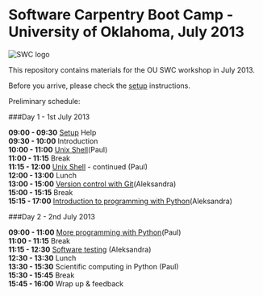 Software Carpentry Boot Camp - University of Oklahoma, July 2013
=================================

![SWC logo](http://software-carpentry.org/img/software-carpentry-banner.png)

This repository contains materials for the OU SWC workshop in July 2013. 

Before you arrive, please check the [setup](setup) instructions.

[contrib]: https://github.com/swcarpentry/boot-camps/blob/master/CONTRIBUTING.md
[wiki]: https://github.com/swcarpentry/boot-camps/wiki

Preliminary schedule:

###Day 1 - 1st July 2013

**09:00 -  09:30** [Setup](setup) Help  
**09:30 - 10:00** Introduction  
**10:00 - 11:00** [Unix Shell](shell)(Paul)  
**11:00 - 11:15** Break  
**11:15 - 12:00** [Unix Shell](shell) - continued (Paul)   
**12:00 - 13:00** Lunch   
**13:00 - 15:00** [Version control with Git](version-control)(Aleksandra)  
**15:00 - 15:15** Break  
**15:15 - 17:00** [Introduction to programming with Python](python)(Aleksandra)  

###Day 2 - 2nd July 2013

**09:00 - 11:00** [More programming with Python](python)(Paul)  
**11:00 - 11:15** Break  
**11:15 - 12:30** [Software testing](python/testing) (Aleksandra)  
**12:30 - 13:30** Lunch  
**13:30 - 15:30** Scientific computing in Python (Paul)  
**15:30 - 15:45** Break  
**15:45 - 16:00** Wrap up & feedback



